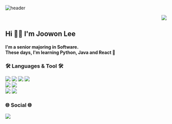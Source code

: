 ![header](https://capsule-render.vercel.app/api?type=shark&color=auto&height=200&section=header&text=Hi%20!&desc=It's%202oo1's%20Github&fontSize=42&fontAlignY=22&fontAlign=50&descfontsize=33&descAlignY=40&descAlign=50&&animation=twinkling)

<div align="">
  <a href="https://solved.ac/helloitsme"><img align="right" src="http://mazandi.herokuapp.com/api?handle=helloitsme&theme=light"/></a><br/>
  <div align= left>
     <h2><b>Hi 👋🏻  I'm Joowon Lee</b></h2>
     <h4>
        I'm a senior majoring in Software.<br/>
        These days, I'm learning Python, Java and React 🌱
     </h4>
     <h3><b>🛠️ Languages & Tool 🛠️</b></h3>
     <img src="https://img.shields.io/badge/c++-00599C?style=flat-square&logo=c%2B%2B&logoColor=white"/>
     <img src="https://img.shields.io/badge/c%23-%23239120?style=flat-square&logo=C-sharp&logoColor=white"/>
     <img src="https://img.shields.io/badge/python-3670A0?style=flat-square&logo=python&logoColor=white"/>
     <img src="https://img.shields.io/badge/java-007396?style=flat-square&logo=OpenJDK&logoColor=white"> 
     <br>
  </div>
    <div align=left>
     <img src="https://img.shields.io/badge/javascript-F7DF1E?style=flat-square&logo=javascript&logoColor=black"> 
     <img src="https://img.shields.io/badge/react-61DAFB?style=flat-square&logo=react&logoColor=black">
     <br>
     <img src="https://img.shields.io/badge/Visual%20Studio%20Code-007ACC.svg?&style=flat-square&logo=Visual%20Studio%20Code&logoColor=white"> 
     <img src="https://img.shields.io/badge/Eclipse%20IDE-2C2255.svg?&style=flat-square&logo=Eclipse%20IDE&logoColor=white">
  </div>
  
  <div align= left>
    <h3><b>🌐 Social 🌐</b></h3>
    <a href="https://2oo1s.tistory.com/"><img src="https://img.shields.io/badge/Tistory-FE642E?style=flat-square&logo=Tistory&logoColor=white"/></a>
  </div>

<!--
**2oo1s/2oo1s** is a ✨ _special_ ✨ repository because its `README.md` (this file) appears on your GitHub profile.

Here are some ideas to get you started:

- 🔭 I’m currently working on ...
- 🌱 I’m currently learning ...
- 👯 I’m looking to collaborate on ...
- 🤔 I’m looking for help with ...
- 💬 Ask me about ...
- 📫 How to reach me: ...
- 😄 Pronouns: ...
- ⚡ Fun fact: ...
-->
